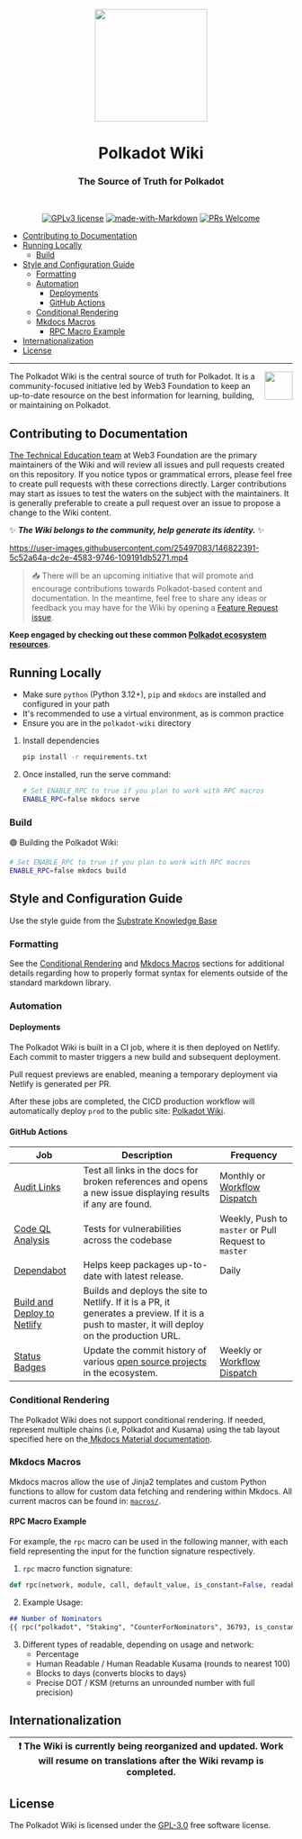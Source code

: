 <p align="center">
<img align="center" src="https://user-images.githubusercontent.com/25497083/148661419-419ad5b3-1b9f-480a-b723-3f292616730c.png" width="200">
</p>

<div align="Center">
<h1>Polkadot Wiki</h1>
<h3> The Source of Truth for Polkadot </h3>
<br>
  
[![GPLv3 license](https://img.shields.io/badge/License-GPLv3-blue.svg)](#LICENSE)
[![made-with-Markdown](https://img.shields.io/badge/Made%20with-Markdown-1f425f.svg)](https://www.markdownguide.org/)
[![PRs Welcome](https://img.shields.io/badge/PRs-welcome-brightgreen.svg)](docs/general/contributing.md)
</div>

<!-- TOC -->

- [Contributing to Documentation](#contributing-to-documentation)
- [Running Locally](#running-locally)
  - [Build](#build)
- [Style and Configuration Guide](#style-and-configuration-guide)
  - [Formatting](#formatting)
  - [Automation](#automation)
    - [Deployments](#deployments)
    - [GitHub Actions](#github-actions)
  - [Conditional Rendering](#conditional-rendering)
  - [Mkdocs Macros](#mkdocs-macros)
    - [RPC Macro Example](#rpc-macro-example)
- [Internationalization](#internationalization)
- [License](#license)
<!-- /TOC -->

---

<img align="right" src="https://user-images.githubusercontent.com/25497083/147788625-14e67f76-c53c-4992-8e84-d23cd78e88bd.png" width="50">

<p align="left">
  The Polkadot Wiki is the central source of truth for Polkadot. It is a community-focused initiative led by 
  Web3 Foundation to keep an up-to-date resource on the best information for learning, building, or maintaining 
  on Polkadot. 
</p>

## Contributing to Documentation

[The Technical Education team](https://wiki.polkadot.network/docs/contributors) at Web3 Foundation
are the primary maintainers of the Wiki and will review all issues and pull requests created on this
repository. If you notice typos or grammatical errors, please feel free to create pull requests with
these corrections directly. Larger contributions may start as issues to test the waters on the
subject with the maintainers. It is generally preferable to create a pull request over an issue to
propose a change to the Wiki content.

:sparkles: **_The Wiki belongs to the community, help generate its identity._** :sparkles:

https://user-images.githubusercontent.com/25497083/146822391-5c52a64a-dc2e-4583-9746-109191db5271.mp4

> :inbox_tray: There will be an upcoming initiative that will promote and encourage contributions
> towards Polkadot-based content and documentation. In the meantime, feel free to share any ideas or
> feedback you may have for the Wiki by opening a
> [Feature Request issue](https://github.com/w3f/polkadot-wiki/issues/new/choose).

**Keep engaged by checking out these common
[Polkadot ecosystem resources](https://hackmd.io/IMgniwlyT_GIqjI8Wui35A)**.

## Running Locally

- Make sure `python` (Python 3.12+), `pip` and `mkdocs` are installed and configured in your path
- It's recommended to use a virtual environment, as is common practice
- Ensure you are in the `polkadot-wiki` directory

1. Install dependencies 
    ```sh
    pip install -r requirements.txt
    ```

2. Once installed, run the serve command:
    ```sh
    # Set ENABLE_RPC to true if you plan to work with RPC macros
    ENABLE_RPC=false mkdocs serve
    ```

### Build

🟣 Building the Polkadot Wiki:

```bash
# Set ENABLE_RPC to true if you plan to work with RPC macros
ENABLE_RPC=false mkdocs build
```

## Style and Configuration Guide

Use the style guide from the
[Substrate Knowledge Base](https://github.com/substrate-developer-hub/knowledgebase/blob/master/CONTRIBUTING.md#documentation-style)

### Formatting

See the [Conditional Rendering](#conditional-rendering) and
[Mkdocs Macros](#mkdocs-macros) sections for additional details regarding how to
properly format syntax for elements outside of the standard markdown library.

### Automation

#### Deployments

The Polkadot Wiki is built in a CI job, where it is then deployed on Netlify. Each commit to master triggers a new build and subsequent deployment.

Pull request previews are enabled, meaning a temporary deployment via Netlify is generated per PR.

After these jobs are completed, the CICD production workflow will automatically deploy
`prod` to the public site: [Polkadot Wiki](https://wiki.polkadot.network).

#### GitHub Actions

| Job                                                                                                                       | Description                                                                                                                                                                                                       | Frequency                                                                                                       |
| ------------------------------------------------------------------------------------------------------------------------- | ----------------------------------------------------------------------------------------------------------------------------------------------------------------------------------------------------------------- | --------------------------------------------------------------------------------------------------------------- |
| [Audit Links](https://github.com/w3f/polkadot-wiki/blob/master/.github/workflows/audit-links.yml)                         | Test all links in the docs for broken references and opens a new issue displaying results if any are found.                                                                                                       | Monthly or [Workflow Dispatch](https://github.com/w3f/polkadot-wiki/actions/workflows/audit-links.yml)          |
| [Code QL Analysis](https://github.com/w3f/polkadot-wiki/blob/master/.github/workflows/codeql-analysis.yml)                | Tests for vulnerabilities across the codebase                                                                                                                                                                     | Weekly, Push to `master` or Pull Request to `master`                                                            |
| [Dependabot]()                                                                                                            | Helps keep packages up-to-date with latest release.                                                                                                                                                               | Daily                                                                                                           |
| [Build and Deploy to Netlify](https://github.com/w3f/polkadot-wiki/blob/master/.github/workflows/preview.yml)         | Builds and deploys the site to Netlify. If it is a PR, it generates a preview. If it is a push to master, it will deploy on the production URL.                                                                            |
| [Status Badges](https://github.com/w3f/polkadot-wiki/blob/master/.github/workflows/status-badges.yml)                     | Update the commit history of various [open source projects](https://github.com/w3f/polkadot-wiki/blob/master/docs/build/build-open-source.md) in the ecosystem.                                                   | Weekly or [Workflow Dispatch](https://github.com/w3f/polkadot-wiki/actions/workflows/status-badges.yml)         |

### Conditional Rendering

The Polkadot Wiki does not support conditional rendering. If needed, represent multiple chains (i.e, Polkadot and Kusama) using the tab layout specified here on the[ Mkdocs Material documentation](https://squidfunk.github.io/mkdocs-material/reference/content-tabs/#usage).

### Mkdocs Macros

Mkdocs macros allow the use of Jinja2 templates and custom Python functions to allow for custom data fetching and rendering within Mkdocs. All current macros can be found in: [`macros/`](./macros/). 

#### RPC Macro Example

For example, the `rpc` macro can be used in the following manner, with each field representing the input for the function signature respectively.

1. `rpc` macro function signature:

```py
def rpc(network, module, call, default_value, is_constant=False, readable="")
```

2. Example Usage:

```md
## Number of Nominators
{{ rpc("polkadot", "Staking", "CounterForNominators", 36793, is_constant=false) }}
```

3. Different types of readable, depending on usage and network: 
    * Percentage
    * Human Readable / Human Readable Kusama (rounds to nearest 100)
    * Blocks to days (converts blocks to days)
    * Precise DOT / KSM (returns an unrounded number with full precision)

## Internationalization

| ❗ The Wiki is currently being reorganized and updated. Work will resume on translations after the Wiki revamp is completed. |
| ---------------------------------------------------------------------------------------------------------------------------- |

## License

The Polkadot Wiki is licensed under the [GPL-3.0](LICENSE) free software license.

